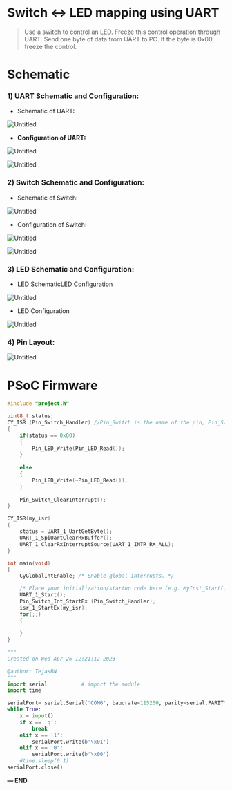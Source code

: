 # Switch ↔ LED mapping using UART

> Use a switch to control an LED. Freeze this control operation through UART. Send one byte of data from UART to PC. If the byte is 0x00, freeze the control.
> 

# Schematic

### 1) UART Schematic and Configuration:

- Schematic of UART:

![Untitled](Untitled%2042.png)

- **Configuration of UART:**

![Untitled](Untitled%2043.png)

![Untitled](Untitled%2044.png)

### 2) Switch Schematic and Configuration:

- Schematic of Switch:

![Untitled](Untitled%2045.png)

- Configuration of Switch:

![Untitled](Untitled%2046.png)

![Untitled](Untitled%2047.png)

### 3) LED Schematic and Configuration:

- LED SchematicLED Configuration

![Untitled](Untitled%2048.png)

- LED Configuration

![Untitled](Untitled%2049.png)

### 4) Pin Layout:

![Untitled](Untitled%2050.png)

# PSoC Firmware

```c
#include "project.h"

uint8_t status;
CY_ISR (Pin_Switch_Handler) //Pin_Switch is the name of the pin, Pin_Switch_Int is the name of the interrupt
{
    if(status == 0x00)
    {
        Pin_LED_Write(Pin_LED_Read());
    }
    
    else
    {
        Pin_LED_Write(~Pin_LED_Read());
    }
    
    Pin_Switch_ClearInterrupt(); 
}

CY_ISR(my_isr)
{
    status = UART_1_UartGetByte(); 
    UART_1_SpiUartClearRxBuffer();
    UART_1_ClearRxInterruptSource(UART_1_INTR_RX_ALL);
}

int main(void)
{
    CyGlobalIntEnable; /* Enable global interrupts. */

    /* Place your initialization/startup code here (e.g. MyInst_Start()) */
    UART_1_Start();
    Pin_Switch_Int_StartEx (Pin_Switch_Handler);
    isr_1_StartEx(my_isr);
    for(;;)
    {
        
    }
}
```

```python
"""
Created on Wed Apr 26 12:21:12 2023

@author: TejasBN
"""
import serial           # import the module
import time

serialPort= serial.Serial('COM6', baudrate=115200, parity=serial.PARITY_NONE, stopbits=serial.STOPBITS_ONE)
while True:
    x = input()
    if x == 'q':
        break
    elif x == '1':
        serialPort.write(b'\x01')
    elif x == '0':
        serialPort.write(b'\x00')
    #time.sleep(0.1)
serialPort.close()
```

**— END**